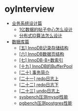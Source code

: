 # oyInterview

- [业务系统设计篇](#业务系统设计篇)
  * [1亿数据的帖子中心怎么设计](https://github.com/emaste-r/oyInterview/blob/master/业务系统设计篇/1亿数据的帖子中心怎么设计.md)
  * [分布式ID算法怎么设计](https://github.com/emaste-r/oyInterview/blob/master/业务系统设计篇/分布式ID算法怎么设计.md)
- [数据库篇](#数据库篇)
  * [[五] InnoDB记录存储结构](https://github.com/emaste-r/oyInterview/blob/master/数据库篇/从根儿上理解MySQL/第五-InnoDB记录存储结构.md)
  * [[六] InnoDB数据页结构](https://github.com/emaste-r/oyInterview/blob/master/数据库篇/从根儿上理解MySQL/第六-InnoDB数据页结构.md)
  * [[七] InnoDB-B+数索引](https://github.com/emaste-r/oyInterview/blob/master/数据库篇/从根儿上理解MySQL/第七-InnoDB-B+数索引.md)
  * [[十九] InnoDB的BufferPool](https://github.com/emaste-r/oyInterview/blob/master/数据库篇/从根儿上理解MySQL/第十九-InnoDB的BufferPool.md)
  * [[二十] 事务简介](https://github.com/emaste-r/oyInterview/blob/master/数据库篇/从根儿上理解MySQL/第二十-事务简介.md)
  * [[二十一] redo日志上](https://github.com/emaste-r/oyInterview/blob/master/数据库篇/从根儿上理解MySQL/第二十一-Redo日志上.md)
  * [[二十二] redo日志下](https://github.com/emaste-r/oyInterview/blob/master/数据库篇/从根儿上理解MySQL/第二十二-Redo日志下.md)
  * [[二十三] undo日志上](https://github.com/emaste-r/oyInterview/blob/master/数据库篇/从根儿上理解MySQL/第二十三-undo日志上.md)
  * [sysbench压测mysql性能](https://github.com/emaste-r/oyInterview/blob/master/数据库篇/sysbench压测mysql性能.md)
  * [pgbench压测postgres性能](https://github.com/emaste-r/oyInterview/blob/master/数据库篇/pgbench压测postgres性能.md)
